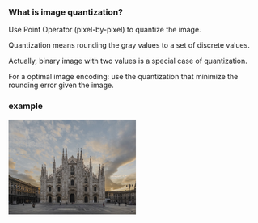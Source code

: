 ### What is image quantization?

Use Point Operator (pixel-by-pixel) to quantize the image.

Quantization means rounding the gray values to a set of discrete values.

Actually, binary image with two values is a special case of quantization.

For a optimal image encoding: use the quantization that minimize the rounding error given the image.

### example
<img src="https://github.com/YANG-SOBER/Image_Quantization/blob/main/milan.jpeg" width=50% height=50%>

